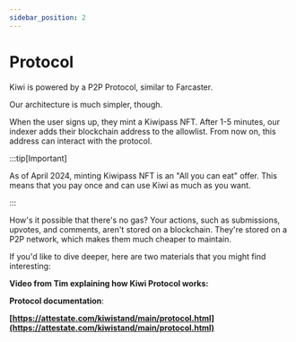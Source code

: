 ```yaml
---
sidebar_position: 2
---
```


# Protocol

Kiwi is powered by a P2P Protocol, similar to Farcaster.

Our architecture is much simpler, though.

When the user signs up, they mint a Kiwipass NFT. After 1-5 minutes, our indexer adds their blockchain address to the allowlist. From now on, this address can interact with the protocol.

:::tip[Important]

As of April 2024, minting Kiwipass NFT is an "All you can eat" offer. This means that you pay once and can use Kiwi as much as you want.

:::

How's it possible that there's no gas? Your actions, such as submissions, upvotes, and comments, aren't stored on a blockchain. They're stored on a P2P network, which makes them much cheaper to maintain.

If you'd like to dive deeper, here are two materials that you might find interesting:

**Video from Tim explaining how Kiwi Protocol works:**

**Protocol documentation**:

**[https://attestate.com/kiwistand/main/protocol.html](https://attestate.com/kiwistand/main/protocol.html)**
